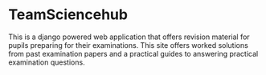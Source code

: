 # TeamSciencehub
This is a django powered  web application that offers revision material for pupils preparing for their examinations.
This site offers worked solutions from past examination papers and a practical guides to answering practical examination questions.

